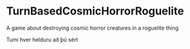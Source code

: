 # TurnBasedCosmicHorrorRoguelite
A game about destroying cosmic horror creatures in a roguelite thing

Tumi hver helduru að þú sért
